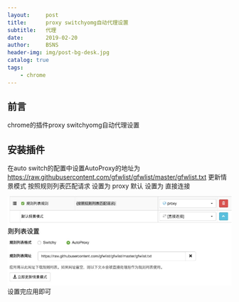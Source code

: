 ```yaml
---
layout:     post
title:      proxy switchyomg自动代理设置
subtitle:   代理
date:       2019-02-20
author:     BSNS
header-img: img/post-bg-desk.jpg
catalog: true
tags:
    - chrome
---
```


## 前言

chrome的插件proxy switchyomg自动代理设置


## 安装插件
在auto switch的配置中设置AutoProxy的地址为
https://raw.githubusercontent.com/gfwlist/gfwlist/master/gfwlist.txt
更新情景模式
按照规则列表匹配请求 设置为 proxy
默认 设置为 直接连接

![](/img/2019/2019-02-20.jpeg)
设置完应用即可
